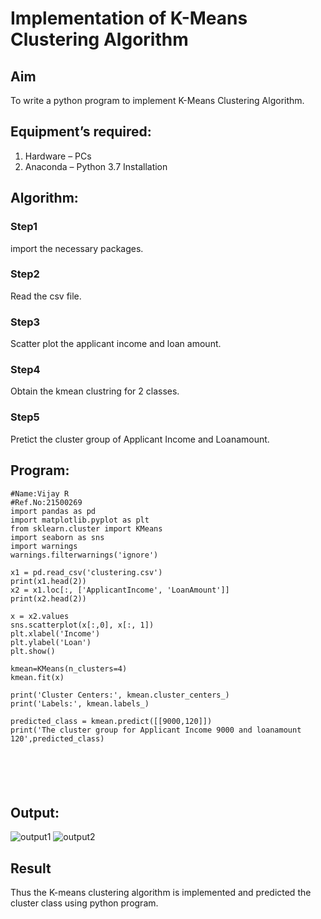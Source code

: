 # Implementation of K-Means Clustering Algorithm
## Aim
To write a python program to implement K-Means Clustering Algorithm.
## Equipment’s required:
1.	Hardware – PCs
2.	Anaconda – Python 3.7 Installation

## Algorithm:

### Step1
import the necessary packages.

### Step2
Read the csv file.

### Step3
Scatter plot the applicant income and loan amount.

### Step4
Obtain the kmean clustring for 2 classes.

### Step5
Pretict the cluster group of Applicant Income and Loanamount.


## Program:
```
#Name:Vijay R
#Ref.No:21500269
import pandas as pd
import matplotlib.pyplot as plt
from sklearn.cluster import KMeans
import seaborn as sns
import warnings
warnings.filterwarnings('ignore')

x1 = pd.read_csv('clustering.csv')
print(x1.head(2))
x2 = x1.loc[:, ['ApplicantIncome', 'LoanAmount']]
print(x2.head(2))

x = x2.values
sns.scatterplot(x[:,0], x[:, 1])
plt.xlabel('Income')
plt.ylabel('Loan')
plt.show()

kmean=KMeans(n_clusters=4)
kmean.fit(x)

print('Cluster Centers:', kmean.cluster_centers_)
print('Labels:', kmean.labels_)

predicted_class = kmean.predict([[9000,120]])
print('The cluster group for Applicant Income 9000 and loanamount 120',predicted_class)






```
## Output:
![output1](https://github.com/vijay21500269/K-Means-Clustering-algorithm/blob/master/output1.jpeg)
![output2](https://github.com/vijay21500269/K-Means-Clustering-algorithm/blob/master/output2.jpeg)


## Result
Thus the K-means clustering algorithm is implemented and predicted the cluster class using python program.

